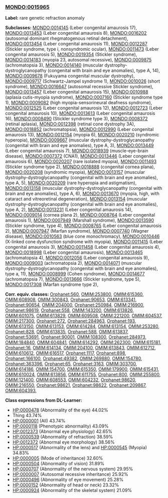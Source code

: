 
### [MONDO:0015965](http://purl.obolibrary.org/obo/MONDO_0015965)
**Label:** rare genetic refraction anomaly

**Subclasses:** [MONDO:0014145](http://purl.obolibrary.org/obo/MONDO_0014145) (Leber congenital amaurosis 17), [MONDO:0013453](http://purl.obolibrary.org/obo/MONDO_0013453) (Leber congenital amaurosis 8), [MONDO:0016202](http://purl.obolibrary.org/obo/MONDO_0016202) (autosomal dominant rhegmatogenous retinal detachment), [MONDO:0013454](http://purl.obolibrary.org/obo/MONDO_0013454) (Leber congenital amaurosis 11), [MONDO:0012287](http://purl.obolibrary.org/obo/MONDO_0012287) (Stickler syndrome, type i, nonsyndromic ocular), [MONDO:0011473](http://purl.obolibrary.org/obo/MONDO_0011473) (Leber congenital amaurosis 5), [MONDO:0019354](http://purl.obolibrary.org/obo/MONDO_0019354) (Stickler syndrome), [MONDO:0014183](http://purl.obolibrary.org/obo/MONDO_0014183) (myopia 23, autosomal recessive), [MONDO:0009875](http://purl.obolibrary.org/obo/MONDO_0009875) (achromatopsia 3), [MONDO:0014140](http://purl.obolibrary.org/obo/MONDO_0014140) (muscular dystrophy-dystroglycanopathy (congenital with brain and eye anomalies), type A, 14), [MONDO:0009678](http://purl.obolibrary.org/obo/MONDO_0009678) (Fukuyama congenital muscular dystrophy), [MONDO:0009717](http://purl.obolibrary.org/obo/MONDO_0009717) (Schwartz-Jampel syndrome 1), [MONDO:0010026](http://purl.obolibrary.org/obo/MONDO_0010026) (short syndrome), [MONDO:0016647](http://purl.obolibrary.org/obo/MONDO_0016647) (autosomal recessive Stickler syndrome), [MONDO:0013457](http://purl.obolibrary.org/obo/MONDO_0013457) (Leber congenital amaurosis 15), [MONDO:0010988](http://purl.obolibrary.org/obo/MONDO_0010988) (aplasia cutis-myopia syndrome), [MONDO:0007160](http://purl.obolibrary.org/obo/MONDO_0007160) (Stickler syndrome type 1), [MONDO:0009082](http://purl.obolibrary.org/obo/MONDO_0009082) (high myopia-sensorineural deafness syndrome), [MONDO:0012525](http://purl.obolibrary.org/obo/MONDO_0012525) (Leber congenital amaurosis 12), [MONDO:0012723](http://purl.obolibrary.org/obo/MONDO_0012723) (Leber congenital amaurosis 10), [MONDO:0013613](http://purl.obolibrary.org/obo/MONDO_0013613) (Leber congenital amaurosis 16), [MONDO:0008490](http://purl.obolibrary.org/obo/MONDO_0008490) (Stickler syndrome type 3), [MONDO:0008372](http://purl.obolibrary.org/obo/MONDO_0008372) (retinal aplasia), [MONDO:0012398](http://purl.obolibrary.org/obo/MONDO_0012398) (retinal cone dystrophy 3A), [MONDO:0018852](http://purl.obolibrary.org/obo/MONDO_0018852) (achromatopsia), [MONDO:0012990](http://purl.obolibrary.org/obo/MONDO_0012990) (Leber congenital amaurosis 13), [MONDO:0012154](http://purl.obolibrary.org/obo/MONDO_0012154) (myopia 6), [MONDO:0020210](http://purl.obolibrary.org/obo/MONDO_0020210) (syndromic hyperopia), [MONDO:0009667](http://purl.obolibrary.org/obo/MONDO_0009667) (muscular dystrophy-dystroglycanopathy (congenital with brain and eye anomalies), type A, 3), [MONDO:0013449](http://purl.obolibrary.org/obo/MONDO_0013449) (Leber congenital amaurosis 7), [MONDO:0018939](http://purl.obolibrary.org/obo/MONDO_0018939) (muscle-eye-brain disease), [MONDO:0007372](http://purl.obolibrary.org/obo/MONDO_0007372) (CNA1), [MONDO:0013446](http://purl.obolibrary.org/obo/MONDO_0013446) (Leber congenital amaurosis 6), [MONDO:0020207](http://purl.obolibrary.org/obo/MONDO_0020207) (rare isolated myopia), [MONDO:0011493](http://purl.obolibrary.org/obo/MONDO_0011493) (Stickler syndrome type 2), [MONDO:0018888](http://purl.obolibrary.org/obo/MONDO_0018888) (congenital cornea plana), [MONDO:0020208](http://purl.obolibrary.org/obo/MONDO_0020208) (syndromic myopia), [MONDO:0013157](http://purl.obolibrary.org/obo/MONDO_0013157) (muscular dystrophy-dystroglycanopathy (congenital with brain and eye anomalies), type A, 5), [MONDO:0020209](http://purl.obolibrary.org/obo/MONDO_0020209) (rare hyperopia and astigmatism), [MONDO:0013158](http://purl.obolibrary.org/obo/MONDO_0013158) (muscular dystrophy-dystroglycanopathy (congenital with brain and eye anomalies), type A, 6), [MONDO:0013670](http://purl.obolibrary.org/obo/MONDO_0013670) (myopia, high, with cataract and vitreoretinal degeneration), [MONDO:0013154](http://purl.obolibrary.org/obo/MONDO_0013154) (muscular dystrophy-dystroglycanopathy (congenital with brain and eye anomalies), type A, 2), [MONDO:0013231](http://purl.obolibrary.org/obo/MONDO_0013231) (Leber congenital amaurosis 14), [MONDO:0009014](http://purl.obolibrary.org/obo/MONDO_0009014) (cornea plana 2), [MONDO:0008764](http://purl.obolibrary.org/obo/MONDO_0008764) (Leber congenital amaurosis 1), [MONDO:0007949](http://purl.obolibrary.org/obo/MONDO_0007949) (Marshall syndrome), [MONDO:0013590](http://purl.obolibrary.org/obo/MONDO_0013590) (Stickler syndrome, type 4), [MONDO:0008765](http://purl.obolibrary.org/obo/MONDO_0008765) (Leber congenital amaurosis 2), [MONDO:0007947](http://purl.obolibrary.org/obo/MONDO_0007947) (Marfan syndrome), [MONDO:0007740](http://purl.obolibrary.org/obo/MONDO_0007740) (Wagner disease), [MONDO:0010563](http://purl.obolibrary.org/obo/MONDO_0010563) (blue cone monochromacy), [MONDO:0010446](http://purl.obolibrary.org/obo/MONDO_0010446) (X-linked cone dysfunction syndrome with myopia), [MONDO:0011415](http://purl.obolibrary.org/obo/MONDO_0011415) (Leber congenital amaurosis 3), [MONDO:0011458](http://purl.obolibrary.org/obo/MONDO_0011458) (Leber congenital amaurosis 4), [MONDO:0018998](http://purl.obolibrary.org/obo/MONDO_0018998) (Leber congenital amaurosis), [MONDO:0013465](http://purl.obolibrary.org/obo/MONDO_0013465) (achromatopsia 4), [MONDO:0012056](http://purl.obolibrary.org/obo/MONDO_0012056) (Leber congenital amaurosis 9), [MONDO:0009003](http://purl.obolibrary.org/obo/MONDO_0009003) (achromatopsia 2), [MONDO:0014071](http://purl.obolibrary.org/obo/MONDO_0014071) (muscular dystrophy-dystroglycanopathy (congenital with brain and eye anomalies), type a, 11), [MONDO:0008999](http://purl.obolibrary.org/obo/MONDO_0008999) (Cohen syndrome), [MONDO:0014677](http://purl.obolibrary.org/obo/MONDO_0014677) (achromatopsia 7), [MONDO:0013666](http://purl.obolibrary.org/obo/MONDO_0013666) (Stickler syndrome, type 5), [MONDO:0017308](http://purl.obolibrary.org/obo/MONDO_0017308) (Marfan syndrome type 2), 

**Corr. equiv. classes:** [Orphanet:560](http://www.orpha.net/ORDO/Orphanet_560), [OMIM:253800](http://purl.obolibrary.org/obo/OMIM_253800), [OMIM:615360](http://purl.obolibrary.org/obo/OMIM_615360), [OMIM:608908](http://purl.obolibrary.org/obo/OMIM_608908), [OMIM:300843](http://purl.obolibrary.org/obo/OMIM_300843), [Orphanet:90653](http://www.orpha.net/ORDO/Orphanet_90653), [OMIM:613341](http://purl.obolibrary.org/obo/OMIM_613341), [Orphanet:90654](http://www.orpha.net/ORDO/Orphanet_90654), [OMIM:204000](http://purl.obolibrary.org/obo/OMIM_204000), [Orphanet:250984](http://www.orpha.net/ORDO/Orphanet_250984), [OMIM:216900](http://purl.obolibrary.org/obo/OMIM_216900), [Orphanet:98619](http://www.orpha.net/ORDO/Orphanet_98619), [Orphanet:558](http://www.orpha.net/ORDO/Orphanet_558), [OMIM:143200](http://purl.obolibrary.org/obo/OMIM_143200), [OMIM:613826](http://purl.obolibrary.org/obo/OMIM_613826), [OMIM:601075](http://purl.obolibrary.org/obo/OMIM_601075), [OMIM:613829](http://purl.obolibrary.org/obo/OMIM_613829), [OMIM:609508](http://purl.obolibrary.org/obo/OMIM_609508), [OMIM:221200](http://purl.obolibrary.org/obo/OMIM_221200), [OMIM:604537](http://purl.obolibrary.org/obo/OMIM_604537), [OMIM:217300](http://purl.obolibrary.org/obo/OMIM_217300), [Orphanet:272](http://www.orpha.net/ORDO/Orphanet_272), [Orphanet:284963](http://www.orpha.net/ORDO/Orphanet_284963), [Orphanet:193](http://www.orpha.net/ORDO/Orphanet_193), [OMIM:613150](http://purl.obolibrary.org/obo/OMIM_613150), [OMIM:613153](http://purl.obolibrary.org/obo/OMIM_613153), [OMIM:614284](http://purl.obolibrary.org/obo/OMIM_614284), [OMIM:613154](http://purl.obolibrary.org/obo/OMIM_613154), [OMIM:253280](http://purl.obolibrary.org/obo/OMIM_253280), [Orphanet:828](http://www.orpha.net/ORDO/Orphanet_828), [OMIM:613835](http://purl.obolibrary.org/obo/OMIM_613835), [Orphanet:588](http://www.orpha.net/ORDO/Orphanet_588), [OMIM:613837](http://purl.obolibrary.org/obo/OMIM_613837), [Orphanet:53691](http://www.orpha.net/ORDO/Orphanet_53691), [Orphanet:90001](http://www.orpha.net/ORDO/Orphanet_90001), [OMIM:108300](http://purl.obolibrary.org/obo/OMIM_108300), [Orphanet:284973](http://www.orpha.net/ORDO/Orphanet_284973), [OMIM:184840](http://purl.obolibrary.org/obo/OMIM_184840), [OMIM:604841](http://purl.obolibrary.org/obo/OMIM_604841), [OMIM:614292](http://purl.obolibrary.org/obo/OMIM_614292), [OMIM:262300](http://purl.obolibrary.org/obo/OMIM_262300), [OMIM:615181](http://purl.obolibrary.org/obo/OMIM_615181), [Orphanet:16](http://www.orpha.net/ORDO/Orphanet_16), [OMIM:614134](http://purl.obolibrary.org/obo/OMIM_614134), [OMIM:204100](http://purl.obolibrary.org/obo/OMIM_204100), [OMIM:613843](http://purl.obolibrary.org/obo/OMIM_613843), [OMIM:612712](http://purl.obolibrary.org/obo/OMIM_612712), [OMIM:610612](http://purl.obolibrary.org/obo/OMIM_610612), [OMIM:616517](http://purl.obolibrary.org/obo/OMIM_616517), [Orphanet:1117](http://www.orpha.net/ORDO/Orphanet_1117), [Orphanet:898](http://www.orpha.net/ORDO/Orphanet_898), [Orphanet:166100](http://www.orpha.net/ORDO/Orphanet_166100), [Orphanet:49382](http://www.orpha.net/ORDO/Orphanet_49382), [OMIM:269880](http://purl.obolibrary.org/obo/OMIM_269880), [OMIM:154780](http://purl.obolibrary.org/obo/OMIM_154780), [Orphanet:363396](http://www.orpha.net/ORDO/Orphanet_363396), [Orphanet:65](http://www.orpha.net/ORDO/Orphanet_65), [Orphanet:3163](http://www.orpha.net/ORDO/Orphanet_3163), [OMIM:303700](http://purl.obolibrary.org/obo/OMIM_303700), [OMIM:614186](http://purl.obolibrary.org/obo/OMIM_614186), [OMIM:154700](http://purl.obolibrary.org/obo/OMIM_154700), [OMIM:615350](http://purl.obolibrary.org/obo/OMIM_615350), [OMIM:179900](http://purl.obolibrary.org/obo/OMIM_179900), [OMIM:615431](http://purl.obolibrary.org/obo/OMIM_615431), [OMIM:610024](http://purl.obolibrary.org/obo/OMIM_610024), [OMIM:613856](http://purl.obolibrary.org/obo/OMIM_613856), [OMIM:611755](http://purl.obolibrary.org/obo/OMIM_611755), [Orphanet:800](http://www.orpha.net/ORDO/Orphanet_800), [OMIM:255800](http://purl.obolibrary.org/obo/OMIM_255800), [OMIM:121400](http://purl.obolibrary.org/obo/OMIM_121400), [OMIM:608553](http://purl.obolibrary.org/obo/OMIM_608553), [OMIM:604232](http://purl.obolibrary.org/obo/OMIM_604232), [Orphanet:98620](http://www.orpha.net/ORDO/Orphanet_98620), [OMIM:216550](http://purl.obolibrary.org/obo/OMIM_216550), [Orphanet:98621](http://www.orpha.net/ORDO/Orphanet_98621), [Orphanet:98622](http://www.orpha.net/ORDO/Orphanet_98622), [Orphanet:209867](http://www.orpha.net/ORDO/Orphanet_209867), [OMIM:604393](http://purl.obolibrary.org/obo/OMIM_604393), 

**Class expressions from DL-Learner:**

- [HP:0000478](http://purl.obolibrary.org/obo/HP_0000478) (Abnormality of the eye) 44.02%
- Thing 43.74%
- [HP:0000001](http://purl.obolibrary.org/obo/HP_0000001) (All) 43.74%
- [HP:0000118](http://purl.obolibrary.org/obo/HP_0000118) (Phenotypic abnormality) 43.09%
- [HP:0012373](http://purl.obolibrary.org/obo/HP_0012373) (Abnormal eye physiology) 42.65%
- [HP:0000539](http://purl.obolibrary.org/obo/HP_0000539) (Abnormality of refraction) 38.59%
- [HP:0012372](http://purl.obolibrary.org/obo/HP_0012372) (Abnormal eye morphology) 38.56%
- [HP:0000517](http://purl.obolibrary.org/obo/HP_0000517) (Abnormality of the lens) and [HP:0000545](http://purl.obolibrary.org/obo/HP_0000545) (Myopia) 34.83%
- [HP:0000005](http://purl.obolibrary.org/obo/HP_0000005) (Mode of inheritance) 32.60%
- [HP:0000504](http://purl.obolibrary.org/obo/HP_0000504) (Abnormality of vision) 31.89%
- [HP:0000707](http://purl.obolibrary.org/obo/HP_0000707) (Abnormality of the nervous system) 29.95%
- [HP:0000007](http://purl.obolibrary.org/obo/HP_0000007) (Autosomal recessive inheritance) 25.92%
- [HP:0000496](http://purl.obolibrary.org/obo/HP_0000496) (Abnormality of eye movement) 25.28%
- [HP:0000152](http://purl.obolibrary.org/obo/HP_0000152) (Abnormality of head or neck) 23.32%
- [HP:0000924](http://purl.obolibrary.org/obo/HP_0000924) (Abnormality of the skeletal system) 21.09%


